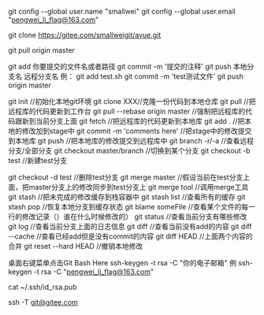 git config --global user.name "smallwei"
git config --global user.email "pengwei_li_flag@163.com"

git clone https://gitee.com/smallweigit/avue.git

git pull origin master

git add 你要提交的文件名或者路径
git commit -m '提交的注释'
git push 本地分支名 远程分支名
例：
git add test.sh
git commit -m 'test测试文件'
git push origin master

git init //初始化本地git环境
git clone XXX//克隆一份代码到本地仓库
git pull //把远程库的代码更新到工作台
git pull --rebase origin master //强制把远程库的代码跟新到当前分支上面
git fetch //把远程库的代码更新到本地库
git add . //把本地的修改加到stage中
git commit -m 'comments here' //把stage中的修改提交到本地库
git push //把本地库的修改提交到远程库中
git branch -r/-a //查看远程分支/全部分支
git checkout master/branch //切换到某个分支
git checkout -b test //新建test分支


git checkout -d test //删除test分支
git merge master //假设当前在test分支上面，把master分支上的修改同步到test分支上
git merge tool //调用merge工具
git stash //把未完成的修改缓存到栈容器中
git stash list //查看所有的缓存
git stash pop //恢复本地分支到缓存状态
git blame someFile //查看某个文件的每一行的修改记录（）谁在什么时候修改的）
git status //查看当前分支有哪些修改
git log //查看当前分支上面的日志信息
git diff //查看当前没有add的内容
git diff --cache //查看已经add但是没有commit的内容
git diff HEAD //上面两个内容的合并
git reset --hard HEAD //撤销本地修改

桌面右键菜单点击Git Bash Here
ssh-keygen -t rsa -C "你的电子邮箱"
例
ssh-keygen -t rsa -C "pengwei_li_flag@163.com"

cat ~/.ssh/id_rsa.pub

ssh -T git@gitee.com


